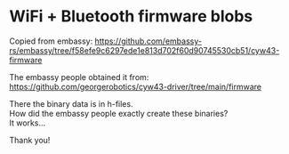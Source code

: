 # WiFi + Bluetooth firmware blobs

Copied from embassy: https://github.com/embassy-rs/embassy/tree/f58efe9c6297ede1e813d702f60d90745530cb51/cyw43-firmware

The embassy people obtained it from: https://github.com/georgerobotics/cyw43-driver/tree/main/firmware

There the binary data is in h-files.  
How did the embassy people exactly create these binaries?  
It works...

Thank you!
